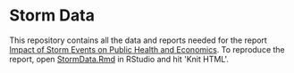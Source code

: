 # Storm Data

This repository contains all the data and reports needed for the report
[Impact of Storm Events on Public Health and Economics][1].
To reproduce the report, open [StormData.Rmd][2] in RStudio and hit 'Knit
HTML'.

[1]: http://www.rpubs.com/hugovdberg/StormData
[2]: reports/StormData.Rmd
